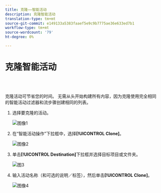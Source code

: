 ```yaml
---
title: 克隆——智能活动
description: 克隆智能活动
translation-type: tm+mt
source-git-commit: e149133a5383faaef5e9c9b7775ae36e633ed7b1
workflow-type: tm+mt
source-wordcount: '79'
ht-degree: 0%

---
```



# 克隆智能活动

<br> 

克隆活动可节省您的时间。 无需从头开始构建所有内容，因为克隆使用完全相同的智能活动过滤器和流步骤创建相同的列表。

1. 选择要克隆的活动。

   ![图像1](/help/sky/assets/smart-campaigns/clone-a-smart-campaign/clone-a-smart-campaign-1.png)

1. 在“智能活动操作”下拉框中，选择&#x200B;**[!UICONTROL Clone]**。

   ![图像2](/help/sky/assets/smart-campaigns/clone-a-smart-campaign/clone-a-smart-campaign-2.png)

1. 单击&#x200B;**[!UICONTROL Destination]**&#x200B;下拉框并选择目标项目或文件夹。

   ![图3](/help/sky/assets/smart-campaigns/clone-a-smart-campaign/clone-a-smart-campaign-3.png)

1. 输入活动名称（和可选的说明／标签），然后单击&#x200B;**[!UICONTROL Clone]**。

   ![图像4](/help/sky/assets/smart-campaigns/clone-a-smart-campaign/clone-a-smart-campaign-4.png)
